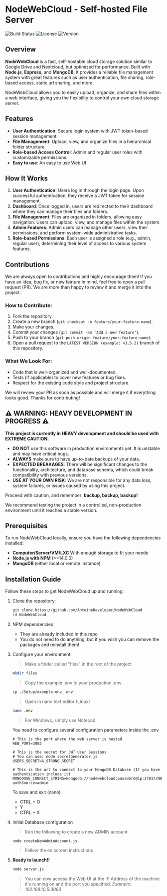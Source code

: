 # NodeWebCloud - Self-hosted File Server

![Build Status](https://img.shields.io/badge/build-passing-brightgreen)
![License](https://img.shields.io/badge/license-AntoineDeveloper-blue)
![Version](https://img.shields.io/badge/version-1.0.0--ALPHA2-blue)

## Overview

**NodeWebCloud** is a fast, self-hostable cloud storage solution similar to Google Drive and Nextcloud, but optimized for performance. Built with **Node.js**, **Express**, and **MongoDB**, it provides a reliable file management system with great features such as user authentication, file sharing, role-based access, static url sharing, and more.

NodeWebCloud allows you to easily upload, organize, and share files within a web interface, giving you the flexibility to control your own cloud storage server.

## Features

- **User Authentication**: Secure login system with JWT token-based session management.
- **File Management**: Upload, view, and organize files in a hierarchical folder structure.
- **Role-based Access Control**: Admin and regular user roles with customizable permissions.
- **Easy to use**: An easy to use Web UI

## How It Works

1. **User Authentication**: Users log in through the login page. Upon successful authentication, they receive a JWT token for session management.
2. **Dashboard**: Once logged in, users are redirected to their dashboard where they can manage their files and folders.
3. **File Management**: Files are organized in folders, allowing easy navigation. Users can upload, view, and manage files within the system.
4. **Admin Features**: Admin users can manage other users, view their permissions, and perform system-wide administrative tasks.
5. **Role-based Permissions**: Each user is assigned a role (e.g., admin, regular user), determining their level of access to various system features.

## Contributions

We are always open to contributions and highly encourage them! If you have an idea, bug fix, or new feature in mind, feel free to open a pull request (PR). We are more than happy to review it and merge it into the project.

### How to Contribute:
1. Fork the repository.
2. Create a new branch (`git checkout -b feature/your-feature-name`).
3. Make your changes.
4. Commit your changes (`git commit -am 'Add a new feature'`).
5. Push to your branch (`git push origin feature/your-feature-name`).
6. Open a pull request to the `LATEST VERSION (example: v1.5.2)` branch of this repository.

### What We Look For:
- Code that is well-organized and well-documented.
- Tests (if applicable) to cover new features or bug fixes.
- Respect for the existing code style and project structure.

We will review your PR as soon as possible and will merge it if everything looks good. Thanks for contributing!

## ⚠️ WARNING: HEAVY DEVELOPMENT IN PROGRESS ⚠️

**This project is currently in HEAVY development and should be used with EXTREME CAUTION.**

- **DO NOT** use this software in production environments yet. It is unstable and may have critical bugs.
- **ALWAYS** make sure to have up-to-date backups of your data.
- **EXPECTED BREAKAGES**: There will be significant changes to the functionality, architecture, and database schema, which could break compatibility with previous versions.
- **USE AT YOUR OWN RISK**: We are not responsible for any data loss, system failures, or issues caused by using this project.
  
Proceed with caution, and remember: **backup, backup, backup!**

We recommend testing the project in a controlled, non-production environment until it reaches a stable version.


## Prerequisites

To run NodeWebCloud locally, ensure you have the following dependencies installed:

- **Computer/Server/VM/LXC** With enough storage to fit your needs
- **Node.js with NPM** (>=14.0.0)
- **MongoDB** (either local or remote instance)

## Installation Guide

Follow these steps to get NodeWebCloud up and running:

1. Clone the repository:
   ```bash
   git clone https://github.com/AntoineDeveloper/NodeWebCloud
   cd NodeWebCloud
   ```

2. NPM dependencies
    - They are already included in this repo
    - You do not need to do anything, but if you wish you can remove the packages and reinstall them!

3. Configure your environment:
    > Make a folder called "files" in the root of the project
    ```bash
   mkdir files
   ```

    > Copy the example .env to your production .env

   ```bash
   cp ./Setup/example.env .env
   ```

   > Open in nano text editor (Linux)
   ```bash
   nano .env
   ```
   > For Windows, simply use Notepad

   You need to configure several configuration parameters inside the .env
   ```dosini
   # This is the port where the web server is hosted
   WEB_PORT=3083

   # This is the secret for JWT User Sessions
   # You can use: node secretGenerator.js
   USERS_SECRET=A_STRONG_SECRET

   # This is the url to connect to your MongoDB Database (If you have authentication include it)
   MONGOOSE_CONNECT_STRING=mongodb://nodewebcloud:password@ip:27017/NODEWEBCLOUD?authSource=admin
   ```

   To save and exit (nano)
    - CTRL + O
    - Y
    - CTRL + X

4. Initial Database configuration
    > Run the following to create a new ADMIN account
    ```bash
    node createNewAdminAccount.js
    ```
   > Follow the on screen instructions

5. **Ready to launch!!**
    ```bash
    node server.js
    ```

    > You can now access the Web UI at the IP Address of the machine it's running on and the port you specified. *Example: 192.168.10.5:3083*
